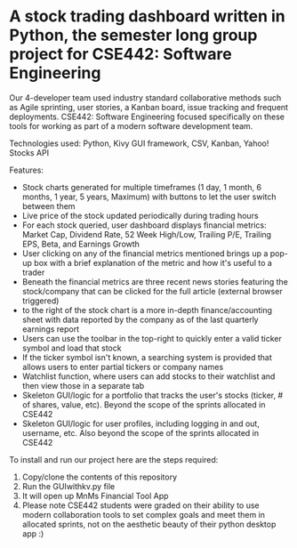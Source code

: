 # A stock trading dashboard written in Python, the semester long group project for CSE442: Software Engineering 
Our 4-developer team used industry standard collaborative methods such as Agile sprinting, user stories, a Kanban board, issue tracking and frequent deployments. 
CSE442: Software Engineering focused specifically on these tools for working as part of a modern software development team.

Technologies used: Python, Kivy GUI framework, CSV, Kanban, Yahoo! Stocks API

Features:
- Stock charts generated for multiple timeframes (1 day, 1 month, 6 months, 1 year, 5 years, Maximum) with buttons to let the user switch between them
- Live price of the stock updated periodically during trading hours
- For each stock queried, user dashboard displays financial metrics: Market Cap, Dividend Rate, 52 Week High/Low, Trailing P/E, Trailing EPS, Beta, and Earnings Growth
- User clicking on any of the financial metrics mentioned brings up a pop-up box with a brief explanation of the metric and how it's useful to a trader
- Beneath the financial metrics are three recent news stories featuring the stock/company that can be clicked for the full article (external browser triggered)
- to the right of the stock chart is a more in-depth finance/accounting sheet with data reported by the company as of the last quarterly earnings report
- Users can use the toolbar in the top-right to quickly enter a valid ticker symbol and load that stock
- If the ticker symbol isn't known, a searching system is provided that allows users to enter partial tickers or company names
- Watchlist function, where users can add stocks to their watchlist and then view those in a separate tab
- Skeleton GUI/logic for a portfolio that tracks the user's stocks (ticker, # of shares, value, etc). Beyond the scope of the sprints allocated in CSE442
- Skeleton GUI/logic for user profiles, including logging in and out, username, etc. Also beyond the scope of the sprints allocated in CSE442




To install and run our project here are the steps required:
1. Copy/clone the contents of this repository
2. Run the GUIwithkv.py file
3. It will open up MnMs Financial Tool App
4. Please note CSE442 students were graded on their ability to use modern collaboration tools to set complex goals and meet them in allocated sprints, not on the aesthetic beauty of their python desktop app :)
